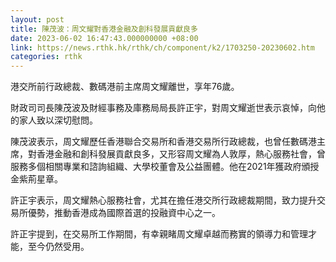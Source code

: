 ```yaml
---
layout: post
title: 陳茂波：周文耀對香港金融及創科發展貢獻良多
date: 2023-06-02 16:47:43.000000000 +08:00
link: https://news.rthk.hk/rthk/ch/component/k2/1703250-20230602.htm
categories: rthk
---
```


港交所前行政總裁、數碼港前主席周文耀離世，享年76歲。

財政司司長陳茂波及財經事務及庫務局局長許正宇，對周文耀逝世表示哀悼，向他的家人致以深切慰問。

陳茂波表示，周文耀歷任香港聯合交易所和香港交易所行政總裁，也曾任數碼港主席，對香港金融和創科發展貢獻良多，又形容周文耀為人敦厚，熱心服務社會，曾服務多個相關專業和諮詢組織、大學校董會及公益團體。他在2021年獲政府頒授金紫荊星章。
                                                                                     
許正宇表示，周文耀熱心服務社會，尤其在擔任港交所行政總裁期間，致力提升交易所優勢，推動香港成為國際首選的投融資中心之一。

許正宇提到，在交易所工作期間，有幸親睹周文耀卓越而務實的領導力和管理才能，至今仍然受用。
